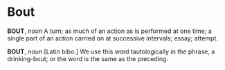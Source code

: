 # Bout

**BOUT**, _noun_ A turn; as much of an action as is performed at one time; a single part of an action carried on at successive intervals; essay; attempt.

**BOUT**, _noun_ \[Latin bibo.\] We use this word tautologically in the phrase, a drinking-bout; or the word is the same as the preceding.